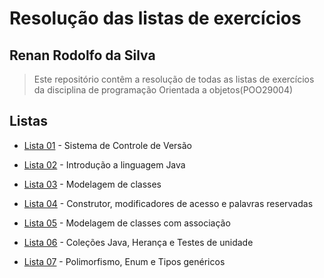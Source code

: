 # Resolução das listas de exercícios

## Renan Rodolfo da Silva


> Este repositório contêm a resolução de  todas as listas de exercícios da disciplina  de programação Orientada a objetos(POO29004)

## Listas

* [Lista 01](lista-01) - Sistema de Controle de Versão

* [Lista 02](lista-02) - Introdução a linguagem Java

* [Lista 03](lista-03) - Modelagem de classes

* [Lista 04](lista-04) - Construtor, modificadores de acesso e palavras reservadas

* [Lista 05](lista-05) - Modelagem de classes com associação

* [Lista 06](lista-06) - Coleções Java, Herança e Testes de unidade

* [Lista 07](lista-07) - Polimorfismo, Enum e Tipos genéricos




